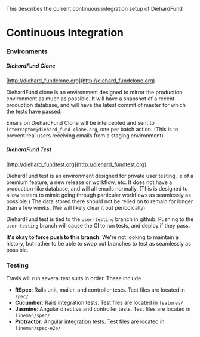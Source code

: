This describes the current continuous integration setup of DiehardFund

# Continuous Integration

### Environments

##### DiehardFund Clone
[http://diehard_fundclone.org](http://diehard_fundclone.org)

DiehardFund clone is an environment designed to mirror the production environment as much as possible. It will have a snapshot of a recent production database, and will have the latest commit of master for which the tests have passed.

Emails on DiehardFund Clone will be intercepted and sent to `interceptor@diehard_fund-clone.org`, one per batch action. (This is to prevent real users receiving emails from a staging environment)

##### DiehardFund Test
[http://diehard_fundtest.org](http://diehard_fundtest.org)

DiehardFund test is an environment designed for private user testing, ie of a premium feature, a new release or workflow, etc.
It does not have a production-like database, and will all emails normally. (This is designed to allow testers to mimic going through particular workflows as seamlessly as possible.)
The data stored there should not be relied on to remain for longer than a few weeks. (We will likely clear it out periodically)

DiehardFund test is tied to the `user-testing` branch in github. Pushing to the `user-testing` branch will cause the CI to run tests, and deploy if they pass.

**It's okay to force push to this branch.** We're not looking to maintain a history, but rather to be able to swap out branches to test as seamlessly as possible.

### Testing

Travis will run several test suits in order. These include

- **RSpec**: Rails unit, mailer, and controller tests. Test files are located in `spec/`
- **Cucumber**: Rails integration tests. Test files are located in `features/`
- **Jasmine**: Angular directive and controller tests. Test files are located in `lineman/spec/`
- **Protractor**: Angular integration tests. Test files are located in `lineman/spec-e2e/`
